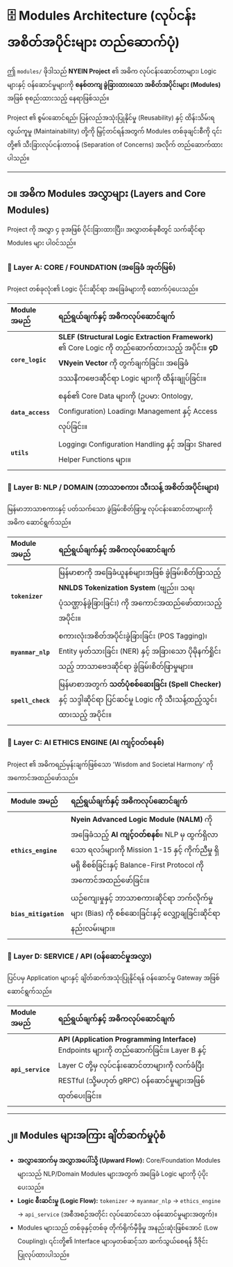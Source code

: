 # 🗄️ Modules Architecture (လုပ်ငန်းအစိတ်အပိုင်းများ တည်ဆောက်ပုံ)

ဤ `modules/` ဖိုဒါသည် **NYEIN Project** ၏ အဓိက လုပ်ငန်းဆောင်တာများ၊ Logic များနှင့် ဝန်ဆောင်မှုများကို **စနစ်တကျ ခွဲခြားထားသော အစိတ်အပိုင်းများ (Modules)** အဖြစ် စုစည်းထားသည့် နေရာဖြစ်သည်။

Project ၏ စွမ်းဆောင်ရည်၊ ပြန်လည်အသုံးပြုနိုင်မှု (Reusability) နှင့် ထိန်းသိမ်းရလွယ်ကူမှု (Maintainability) တို့ကို မြှင့်တင်ရန်အတွက် Modules တစ်ခုချင်းစီကို ၎င်းတို့၏ သီးခြားလုပ်ငန်းတာဝန် (Separation of Concerns) အလိုက် တည်ဆောက်ထားပါသည်။

---

## ၁။ အဓိက Modules အလွှာများ (Layers and Core Modules)

Project ကို အလွှာ ၄ ခုအဖြစ် ပိုင်းခြားထားပြီး၊ အလွှာတစ်ခုစီတွင် သက်ဆိုင်ရာ Modules များ ပါဝင်သည်။

### 🔹 Layer A: CORE / FOUNDATION (အခြေခံ အုတ်မြစ်)

Project တစ်ခုလုံး၏ Logic ပိုင်းဆိုင်ရာ အခြေခံများကို ထောက်ပံ့ပေးသည်။

| Module အမည် | ရည်ရွယ်ချက်နှင့် အဓိကလုပ်ဆောင်ချက် |
| :--- | :--- |
| **`core_logic`** | **SLEF (Structural Logic Extraction Framework)** ၏ Core Logic ကို တည်ဆောက်ထားသည့် အပိုင်း။ **၄D VNyein Vector** ကို တွက်ချက်ခြင်း၊ အခြေခံ ဒဿနိကဗေဒဆိုင်ရာ Logic များကို ထိန်းချုပ်ခြင်း။ |
| **`data_access`** | စနစ်၏ Core Data များကို (ဥပမာ: Ontology, Configuration) Loading၊ Management နှင့် Access လုပ်ခြင်း။ |
| **`utils`** | Logging၊ Configuration Handling နှင့် အခြား Shared Helper Functions များ။ |

### 🔹 Layer B: NLP / DOMAIN (ဘာသာစကား သီးသန့် အစိတ်အပိုင်းများ)

မြန်မာဘာသာစကားနှင့် ပတ်သက်သော ခွဲခြမ်းစိတ်ဖြာမှု လုပ်ငန်းဆောင်တာများကို အဓိက ဆောင်ရွက်သည်။

| Module အမည် | ရည်ရွယ်ချက်နှင့် အဓိကလုပ်ဆောင်ချက် |
| :--- | :--- |
| **`tokenizer`** | မြန်မာစာကို အခြေခံယူနစ်များအဖြစ် ခွဲခြမ်းစိတ်ဖြာသည့် **NNLDS Tokenization System** (ဗျည်း၊ သရ၊ ပုံသဏ္ဌာန်ခွဲခြားခြင်း) ကို အကောင်အထည်ဖော်ထားသည့် အပိုင်း။ |
| **`myanmar_nlp`** | စကားလုံးအစိတ်အပိုင်းခွဲခြားခြင်း (POS Tagging)၊ Entity မှတ်သားခြင်း (NER) နှင့် အခြားသော ပိုမိုနက်ရှိုင်းသည့် ဘာသာဗေဒဆိုင်ရာ ခွဲခြမ်းစိတ်ဖြာမှုများ။ |
| **`spell_check`** | မြန်မာစာအတွက် **သတ်ပုံစစ်ဆေးခြင်း (Spell Checker)** နှင့် သဒ္ဒါဆိုင်ရာ ပြင်ဆင်မှု Logic ကို သီးသန့်ထည့်သွင်းထားသည့် အပိုင်း။ |

### 🔹 Layer C: AI ETHICS ENGINE (AI ကျင့်ဝတ်စနစ်)

Project ၏ အဓိကရည်မှန်းချက်ဖြစ်သော 'Wisdom and Societal Harmony' ကို အကောင်အထည်ဖော်သည်။

| Module အမည် | ရည်ရွယ်ချက်နှင့် အဓိကလုပ်ဆောင်ချက် |
| :--- | :--- |
| **`ethics_engine`** | **Nyein Advanced Logic Module (NALM)** ကို အခြေခံသည့် **AI ကျင့်ဝတ်စနစ်**။ NLP မှ ထွက်ရှိလာသော ရလဒ်များကို Mission 1-15 နှင့် ကိုက်ညီမှု ရှိမရှိ စိစစ်ခြင်းနှင့် Balance-First Protocol ကို အကောင်အထည်ဖော်ခြင်း။ |
| **`bias_mitigation`** | ယဉ်ကျေးမှုနှင့် ဘာသာစကားဆိုင်ရာ ဘက်လိုက်မှုများ (Bias) ကို စစ်ဆေးခြင်းနှင့် လျှော့ချခြင်းဆိုင်ရာ နည်းလမ်းများ။ |

### 🔹 Layer D: SERVICE / API (ဝန်ဆောင်မှုအလွှာ)

ပြင်ပမှ Application များနှင့် ချိတ်ဆက်အသုံးပြုနိုင်ရန် ဝန်ဆောင်မှု Gateway အဖြစ် ဆောင်ရွက်သည်။

| Module အမည် | ရည်ရွယ်ချက်နှင့် အဓိကလုပ်ဆောင်ချက် |
| :--- | :--- |
| **`api_service`** | **API (Application Programming Interface)** Endpoints များကို တည်ဆောက်ခြင်း။ Layer B နှင့် Layer C တို့မှ လုပ်ငန်းဆောင်တာများကို လက်ခံပြီး RESTful (သို့မဟုတ် gRPC) ဝန်ဆောင်မှုများအဖြစ် ထုတ်ပေးခြင်း။ |

---

## ၂။ Modules များအကြား ချိတ်ဆက်မှုပုံစံ

* **အလွှာအောက်မှ အလွှာအပေါ်သို့ (Upward Flow):** Core/Foundation Modules များသည် NLP/Domain Modules များအတွက် အခြေခံ Logic များကို ပံ့ပိုးပေးသည်။
* **Logic စီးဆင်းမှု (Logic Flow):** `tokenizer` $\rightarrow$ `myanmar_nlp` $\rightarrow$ `ethics_engine` $\rightarrow$ `api_service` (အစီအစဉ်အတိုင်း လုပ်ဆောင်သော ဝန်ဆောင်မှုများအတွက်)။
* Modules များသည် တစ်ခုနှင့်တစ်ခု တိုက်ရိုက်မှီခိုမှု အနည်းဆုံးဖြစ်အောင် (Low Coupling)၊ ၎င်းတို့၏ Interface များမှတစ်ဆင့်သာ ဆက်သွယ်စေရန် ဒီဇိုင်းပြုလုပ်ထားပါသည်။
